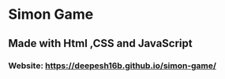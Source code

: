 # Simon Game

## Made with Html ,CSS and JavaScript

### Website: https://deepesh16b.github.io/simon-game/
